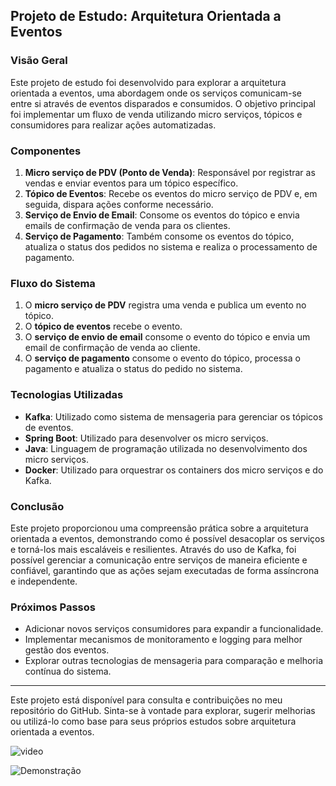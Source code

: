 ## Projeto de Estudo: Arquitetura Orientada a Eventos

### Visão Geral

Este projeto de estudo foi desenvolvido para explorar a arquitetura orientada a eventos, uma abordagem onde os serviços comunicam-se entre si através de eventos disparados e consumidos. O objetivo principal foi implementar um fluxo de venda utilizando micro serviços, tópicos e consumidores para realizar ações automatizadas.

### Componentes

1. **Micro serviço de PDV (Ponto de Venda)**: Responsável por registrar as vendas e enviar eventos para um tópico específico.
2. **Tópico de Eventos**: Recebe os eventos do micro serviço de PDV e, em seguida, dispara ações conforme necessário.
3. **Serviço de Envio de Email**: Consome os eventos do tópico e envia emails de confirmação de venda para os clientes.
4. **Serviço de Pagamento**: Também consome os eventos do tópico, atualiza o status dos pedidos no sistema e realiza o processamento de pagamento.

### Fluxo do Sistema

1. O **micro serviço de PDV** registra uma venda e publica um evento no tópico.
2. O **tópico de eventos** recebe o evento.
3. O **serviço de envio de email** consome o evento do tópico e envia um email de confirmação de venda ao cliente.
4. O **serviço de pagamento** consome o evento do tópico, processa o pagamento e atualiza o status do pedido no sistema.

### Tecnologias Utilizadas

- **Kafka**: Utilizado como sistema de mensageria para gerenciar os tópicos de eventos.
- **Spring Boot**: Utilizado para desenvolver os micro serviços.
- **Java**: Linguagem de programação utilizada no desenvolvimento dos micro serviços.
- **Docker**: Utilizado para orquestrar os containers dos micro serviços e do Kafka.

### Conclusão

Este projeto proporcionou uma compreensão prática sobre a arquitetura orientada a eventos, demonstrando como é possível desacoplar os serviços e torná-los mais escaláveis e resilientes. Através do uso de Kafka, foi possível gerenciar a comunicação entre serviços de maneira eficiente e confiável, garantindo que as ações sejam executadas de forma assíncrona e independente.

### Próximos Passos

- Adicionar novos serviços consumidores para expandir a funcionalidade.
- Implementar mecanismos de monitoramento e logging para melhor gestão dos eventos.
- Explorar outras tecnologias de mensageria para comparação e melhoria contínua do sistema.

---

Este projeto está disponível para consulta e contribuições no meu repositório do GitHub. Sinta-se à vontade para explorar, sugerir melhorias ou utilizá-lo como base para seus próprios estudos sobre arquitetura orientada a eventos.

![video](https://www.linkedin.com/feed/update/urn:li:activity:7220968142200537090/?originTrackingId=QokrwLfHR%2ByruDKJAdSY0w%3D%3D)

![Demonstração](https://i.imgur.com/O6B6BTW.gif)
